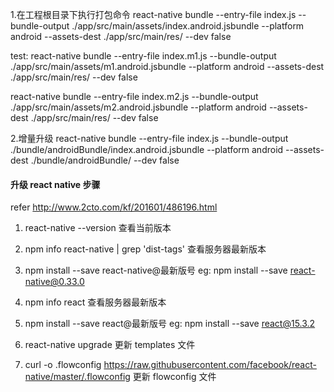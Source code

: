 
1.在工程根目录下执行打包命令
react-native bundle --entry-file index.js --bundle-output ./app/src/main/assets/index.android.jsbundle --platform android --assets-dest ./app/src/main/res/ --dev false


test:
react-native bundle --entry-file index.m1.js --bundle-output ./app/src/main/assets/m1.android.jsbundle --platform android --assets-dest ./app/src/main/res/ --dev false

react-native bundle --entry-file index.m2.js --bundle-output ./app/src/main/assets/m2.android.jsbundle --platform android --assets-dest ./app/src/main/res/ --dev false




2.增量升级
react-native bundle --entry-file index.js --bundle-output ./bundle/androidBundle/index.android.jsbundle --platform android --assets-dest ./bundle/androidBundle/ --dev false


#### 升级 react native 步骤 ####
refer http://www.2cto.com/kf/201601/486196.html

1. react-native --version  查看当前版本

2. npm info react-native | grep 'dist-tags'  查看服务器最新版本
3. npm install --save react-native@最新版号   eg: npm install --save react-native@0.33.0

4. npm info react  查看服务器最新版本
5. npm install --save react@最新版号   eg: npm install --save react@15.3.2

5. react-native upgrade  更新 templates 文件
6. curl -o .flowconfig https://raw.githubusercontent.com/facebook/react-native/master/.flowconfig 更新 flowconfig 文件
